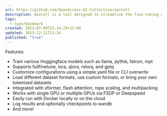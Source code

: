 ```yaml
---
url: https://github.com/OpenAccess-AI-Collective/axolotl
description: Axolotl is a tool designed to streamline the fine-tuning of various AI models, offering support for multiple configurations and architectures.
tags:
  - type/bookmark
created: 2023-07-09T23:24:29+12:00
updated: 2023-12-11T11:24
published: "true"
---
```


Features:

- Train various Huggingface models such as llama, pythia, falcon, mpt
- Supports fullfinetune, lora, qlora, relora, and gptq
- Customize configurations using a simple yaml file or CLI overwrite
- Load different dataset formats, use custom formats, or bring your own tokenized datasets
- Integrated with xformer, flash attention, rope scaling, and multipacking
- Works with single GPU or multiple GPUs via FSDP or Deepspeed
- Easily run with Docker locally or on the cloud
- Log results and optionally checkpoints to wandb
- And more!